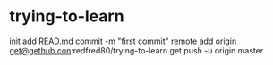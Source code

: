 # trying-to-learn
init
add READ.md
commit -m "first commit"
remote add origin get@gethub.con:redfred80/trying-to-learn.get
push -u origin master

